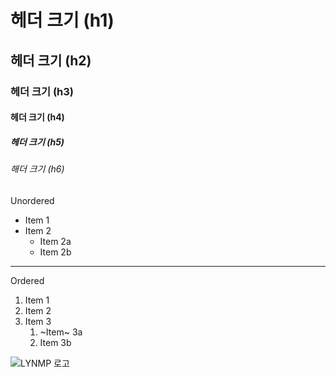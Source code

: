 # 헤더 크기 (h1) 
## 헤더 크기 (h2) 
### 헤더 크기 (h3) 
#### 헤더 크기 (h4) 
##### 헤더 크기 (h5) 
###### 해더 크기 (h6)

Unordered 
* Item 1 
* Item 2 
    * Item 2a 
    * Item 2b 
___
Ordered 
1. Item 1 
1. Item 2 
1. Item 3 
    1. ~Item~ 3a 
    1. Item 3b

![LYNMP 로고](https://i.esdrop.com/d/dLd7n17hg9.png "LYMNP 로고")
